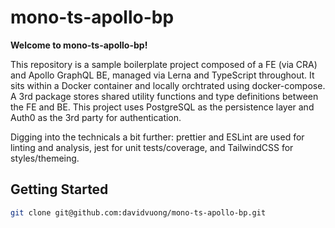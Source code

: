 # mono-ts-apollo-bp

**Welcome to mono-ts-apollo-bp!**

This repository is a sample boilerplate project composed of a FE (via CRA) and Apollo GraphQL BE, managed via Lerna and TypeScript throughout. It sits within a Docker container and locally orchtrated using docker-compose. A 3rd package stores shared utility functions and type definitions between the FE and BE. This project uses PostgreSQL as the persistence layer and Auth0 as the 3rd party for authentication.

Digging into the technicals a bit further: prettier and ESLint are used for linting and analysis, jest for unit tests/coverage, and TailwindCSS for styles/themeing.

## Getting Started

```bash
git clone git@github.com:davidvuong/mono-ts-apollo-bp.git
```
